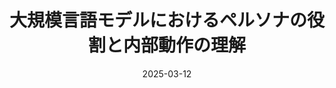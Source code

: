 ---
title: "大規模言語モデルにおけるペルソナの役割と内部動作の理解"
authors: 尾崎 慎太郎, <b>平岡 達也</b>, 大竹 啓永, 大内 啓樹, 渡辺 太郎, 宮尾 祐介, 大関 洋平, 高木 優
collection: publications
category: nonref
date: 2025-03-12
venue: '言語処理学会第29回年次大会 (NLP2025), pp. 2648-2653'
paperurl: 'https://www.anlp.jp/proceedings/annual_meeting/2025/pdf_dir/A7-6.pdf'
en: 
---